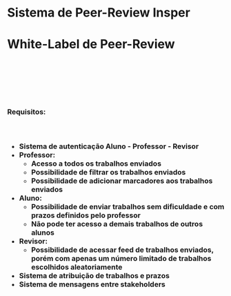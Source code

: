 <h1>Sistema de Peer-Review Insper</h1>
<h1>White-Label de Peer-Review<h1>
<br><br>
<h3>Requisitos:<h3>
<br>
<ul>
<li>Sistema de autenticação Aluno - Professor - Revisor</li>
<li>Professor:
    <ul>
    <li>Acesso a todos os trabalhos enviados</li>
    <li>Possibilidade de filtrar os trabalhos enviados</li>
    <li>Possibilidade de adicionar marcadores aos trabalhos enviados</li>
    </ul>
</li>
<li>Aluno:
    <ul>
    <li>Possibilidade de enviar trabalhos sem dificuldade e com prazos definidos pelo professor</li>
    <li>Não pode ter acesso a demais trabalhos de outros alunos</li>
    </ul>
</li>
<li>Revisor:
    <ul>
    <li>Possibilidade de acessar feed de trabalhos enviados, porém com apenas um número limitado de trabalhos escolhidos aleatoriamente</li>
    </ul>
</li>
<li>Sistema de atribuição de trabalhos e prazos</li>
<li>Sistema de mensagens entre stakeholders</li>